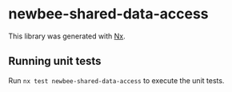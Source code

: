 # newbee-shared-data-access

This library was generated with [Nx](https://nx.dev).

## Running unit tests

Run `nx test newbee-shared-data-access` to execute the unit tests.
